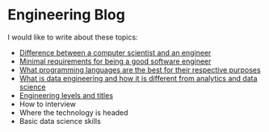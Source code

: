 # Engineering Blog

I would like to write about these topics:

- [Difference between a computer scientist and an engineer](./cs-vs-eng.md)
- [Minimal requirements for being a good software engineer](./minimal-requirements-for-a-good-software-engineer.md)
- [What programming languages are the best for their respective purposes](./programming-languages.md)
- [What is data engineering and how it is different from analytics and data science](./data-engineering.md)
- [Engineering levels and titles](./engineering-levels.md)
- How to interview
- Where the technology is headed
- Basic data science skills
